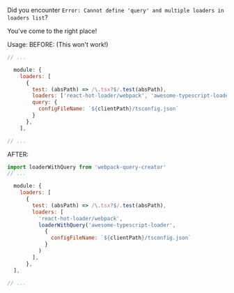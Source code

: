Did you encounter `Error: Cannot define 'query' and multiple loaders in loaders list`?

You've come to the right place!

Usage:
BEFORE: (This won't work!)
```js
// ...

  module: {
    loaders: [
      {
        test: (absPath) => /\.tsx?$/.test(absPath),
        loaders: ['react-hot-loader/webpack', 'awesome-typescript-loader'],
        query: {
          configFileName: `${clientPath}/tsconfig.json`
        }
      },
    ],

// ...
```

AFTER:
```js
import loaderWithQuery from 'webpack-query-creator'
// ...

  module: {
    loaders: [
      {
        test: (absPath) => /\.tsx?$/.test(absPath),
        loaders: [
          'react-hot-loader/webpack',
          loaderWithQuery('awesome-typescript-loader',
            {
              configFileName: `${clientPath}/tsconfig.json`
            }
          )
        ],
      },
  ],
  
// ...
```